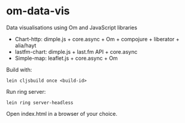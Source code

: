 om-data-vis
===========

Data visualisations using Om and JavaScript libraries

 - Chart-http: dimple.js + core.async + Om + compojure + liberator +
   alia/hayt
 - lastfm-chart: dimple.js + last.fm API + core.async
 - Simple-map: leaflet.js + core.async + Om
 
 
Build with: 
```
lein cljsbuild once <build-id>
```
 
Run ring server:
```
lein ring server-headless
```

Open index.html in a browser of your choice.
